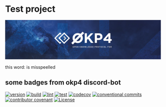 # Test project

[![okp4 github banner](etc/okp4-banner.webp)](https://okp4.network)

this word:
is misspeelled

## some badges from okp4 discord-bot

[![version](https://img.shields.io/github/v/release/okp4/discord-bot?style=for-the-badge&logo=github)](https://github.com/okp4/discord-bot/releases)
[![build](https://img.shields.io/github/workflow/status/okp4/discord-bot/Build?label=build&style=for-the-badge&logo=github)](https://github.com/okp4/discord-bot/actions/workflows/build.yml)
[![lint](https://img.shields.io/github/workflow/status/okp4/discord-bot/Lint?label=lint&style=for-the-badge&logo=github)](https://github.com/okp4/discord-bot/actions/workflows/lint.yml)
[![test](https://img.shields.io/github/workflow/status/okp4/discord-bot/Test?label=test&style=for-the-badge&logo=github)](https://github.com/okp4/discord-bot/actions/workflows/test.yml)
[![codecov](https://img.shields.io/codecov/c/github/okp4/discord-bot?style=for-the-badge&token=K5CYM8TQQY&logo=codecov)](https://codecov.io/gh/okp4/discord-bot)
[![conventional commits](https://img.shields.io/badge/Conventional%20Commits-1.0.0-yellow.svg?style=for-the-badge&logo=conventionalcommits)](https://conventionalcommits.org)
[![contributor covenant](https://img.shields.io/badge/Contributor%20Covenant-2.1-4baaaa.svg?style=for-the-badge)](https://github.com/okp4/.github/blob/main/CODE_OF_CONDUCT.md)
[![License](https://img.shields.io/badge/License-BSD_3--Clause-blue.svg?style=for-the-badge)](https://opensource.org/licenses/BSD-3-Clause)
